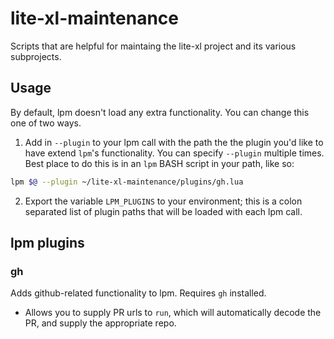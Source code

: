 # lite-xl-maintenance

Scripts that are helpful for maintaing the lite-xl project and its various subprojects.

## Usage

By default, lpm doesn't load any extra functionality. You can change this one of two ways.

1. Add in `--plugin` to your lpm call with the path the the plugin you'd like to have extend `lpm`'s functionality. You can specify `--plugin` multiple times. Best place to do this is in an `lpm` BASH script in your path, like so:

```bash
lpm $@ --plugin ~/lite-xl-maintenance/plugins/gh.lua
```

2. Export the variable `LPM_PLUGINS` to your environment; this is a colon separated list of plugin paths that will be loaded with each lpm call.

## lpm plugins

### gh

Adds github-related functionality to lpm. Requires `gh` installed.

* Allows you to supply PR urls to `run`, which will automatically decode the PR, and supply the appropriate repo.



